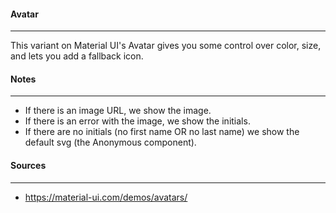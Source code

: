 #### Avatar
---
This variant on Material UI's Avatar gives you some control over color, size, and lets you add a fallback icon.

#### Notes
---
- If there is an image URL, we show the image.
- If there is an error with the image, we show the initials.
- If there are no initials (no first name OR no last name) we show the default svg (the Anonymous component).

#### Sources
---
- https://material-ui.com/demos/avatars/
